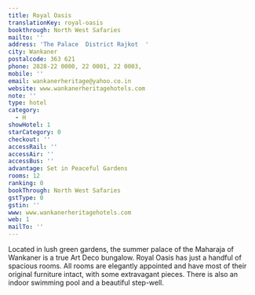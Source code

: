 ```yaml
---
title: Royal Oasis
translationKey: royal-oasis
bookthrough: North West Safaries
mailto: ''
address: 'The Palace  District Rajkot  '
city: Wankaner
postalcode: 363 621
phone: 2828-22 0000, 22 0001, 22 0003,
mobile: ''
email: wankanerheritage@yahoo.co.in
website: www.wankanerheritagehotels.com
note: ''
type: hotel
category:
  - H
showHotel: 1
starCategory: 0
checkout: ''
accessRail: ''
accessAir: ''
accessBus: ''
advantage: Set in Peaceful Gardens
rooms: 12
ranking: 0
bookThrough: North West Safaries
gstType: 0
gstin: ''
www: www.wankanerheritagehotels.com
web: 1
mailTo: ''
---
```







Located in lush green gardens, the summer palace of the Maharaja of Wankaner is a true Art Deco bungalow.    Royal Oasis has just a handful of spacious rooms. All rooms are elegantly appointed and have most of their original furniture intact, with some extravagant pieces.     There is also an indoor swimming pool and a beautiful step-well.